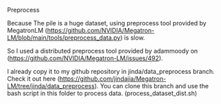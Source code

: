 Preprocess

Because The pile is a huge dataset, using preprocess tool provided by MegatronLM (https://github.com/NVIDIA/Megatron-LM/blob/main/tools/preprocess_data.py) is slow.

So I used a distributed preprocess tool provided by adammoody on (https://github.com/NVIDIA/Megatron-LM/issues/492).

I already copy it to my github repository in jinda/data_preprocess branch. Check it out here (https://github.com/jindajia/Megatron-LM/tree/jinda/data_preprocess). You can clone this branch and use the bash script in this folder to process data. (process_dataset_dist.sh)
